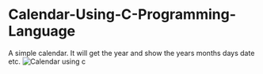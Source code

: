 # Calendar-Using-C-Programming-Language
A simple calendar. It will get the year and show the years months days date etc.
![Calendar using c](https://github.com/aburaihanc/Calendar-Using-C-Programming-Language/blob/main/Screenshot%202021-02-04%20164556.png?raw=true)
